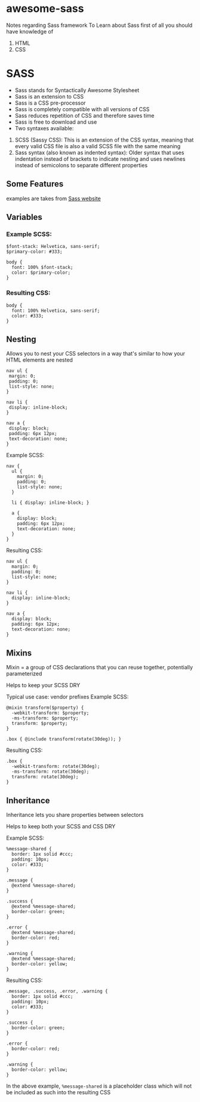 # awesome-sass
Notes regarding Sass framework
To Learn about Sass first of all you should have knowledge of 
1. HTML
2. CSS

# SASS
* Sass stands for Syntactically Awesome Stylesheet
* Sass is an extension to CSS
* Sass is a CSS pre-processor
* Sass is completely compatible with all versions of CSS
* Sass reduces repetition of CSS and therefore saves time
* Sass is free to download and use
* Two syntaxes available:
1. SCSS (Sassy CSS): This is an extension of the CSS syntax, meaning that every valid CSS file is also a valid SCSS file with the same meaning
2. Sass syntax (also known as indented syntax): Older syntax that uses indentation instead of brackets to indicate nesting and uses newlines instead of semicolons to separate different properties

## Some Features
examples are takes from [Sass website](https://sass-lang.com)

## Variables
### Example SCSS:
```
$font-stack: Helvetica, sans-serif;
$primary-color: #333;

body {
  font: 100% $font-stack;
  color: $primary-color;
}
```
### Resulting CSS:
```
body {
  font: 100% Helvetica, sans-serif;
  color: #333;
}
```
## Nesting
 Allows you to nest your CSS selectors in a way that's similar to how your HTML elements are nested
 ```
nav ul {
  margin: 0;
  padding: 0;
  list-style: none;
}

nav li {
  display: inline-block;
}

nav a {
  display: block;
  padding: 6px 12px;
  text-decoration: none;
}
```
Example SCSS:
```
nav {
  ul {
    margin: 0;
    padding: 0;
    list-style: none;
  }

  li { display: inline-block; }

  a {
    display: block;
    padding: 6px 12px;
    text-decoration: none;
  }
}
```
Resulting CSS:
```
nav ul {
  margin: 0;
  padding: 0;
  list-style: none;
}

nav li {
  display: inline-block;
}

nav a {
  display: block;
  padding: 6px 12px;
  text-decoration: none;
}
```
## Mixins
Mixin = a group of CSS declarations that you can reuse together, potentially parameterized

Helps to keep your SCSS DRY

Typical use case: vendor prefixes
Example SCSS:
```
@mixin transform($property) {
  -webkit-transform: $property;
  -ms-transform: $property;
  transform: $property;
}

.box { @include transform(rotate(30deg)); }
````
Resulting CSS:
```
.box {
  -webkit-transform: rotate(30deg);
  -ms-transform: rotate(30deg);
  transform: rotate(30deg);
}
```
## Inheritance
Inheritance lets you share properties between selectors

Helps to keep both your SCSS and CSS DRY

Example SCSS:
```
%message-shared {
  border: 1px solid #ccc;
  padding: 10px;
  color: #333;
}

.message {
  @extend %message-shared;
}

.success {
  @extend %message-shared;
  border-color: green;
}

.error {
  @extend %message-shared;
  border-color: red;
}

.warning {
  @extend %message-shared;
  border-color: yellow;
}
```
Resulting CSS:
```
.message, .success, .error, .warning {
  border: 1px solid #ccc;
  padding: 10px;
  color: #333;
}

.success {
  border-color: green;
}

.error {
  border-color: red;
}

.warning {
  border-color: yellow;
}
```
In the above example, ```%message-shared``` is a placeholder class which will not be included as such into the resulting CSS





















